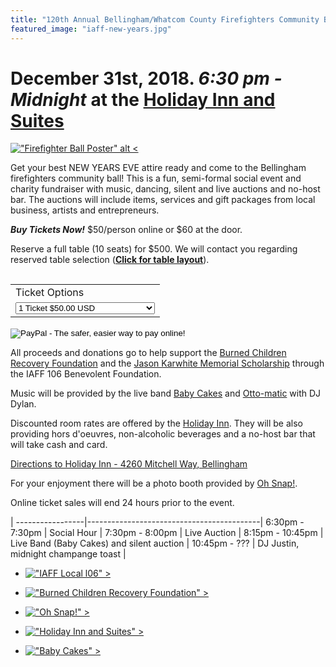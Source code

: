 ```yaml
---
title: "120th Annual Bellingham/Whatcom County Firefighters Community Ball"
featured_image: "iaff-new-years.jpg"
---
```


# December 31st, 2018.  *6:30 pm - Midnight* at the [Holiday Inn and Suites][1]

[!["Firefighter Ball Poster" alt <](poster.jpg "Bellingham Firefighers Community Ball")](poster.jpg)

Get your best NEW YEARS EVE attire ready and come to the Bellingham firefighters
community ball! This is a fun, semi-formal social event and charity fundraiser
with music, dancing, silent and live auctions and no-host bar. The auctions will
include items, services and gift packages from local business, artists and
entrepreneurs.

<div id="form">
<p><b><em>Buy Tickets Now!</em></b> $50/person online or $60 at the door.</p>
<p>Reserve a full table (10 seats) for $500. We will contact you regarding
reserved table selection (<a href="tables.jpg"><b>Click for table layout</b></a>).</p>
<img alt="" border="0" src="https://www.paypalobjects.com/en_US/i/scr/pixel.gif" width="1" height="1">
<form action="https://www.paypal.com/cgi-bin/webscr" method="post" target="_top">
<input type="hidden" name="cmd" value="_s-xclick">
<input type="hidden" name="hosted_button_id" value="UKHFK5MVCUT86">
<table>
<tr><td><input type="hidden" name="on0" value="Ticket Options">Ticket Options</td></tr><tr><td><select name="os0">
	<option value="1 Ticket">1 Ticket $50.00 USD</option>
	<option value="2 Tickets">2 Tickets $100.00 USD</option>
	<option value="Full table (10 seats)">Full table (10 seats) $500.00 USD</option>
</select> </td></tr>
</table>
<input type="hidden" name="currency_code" value="USD">
<input type="image" src="https://www.paypalobjects.com/en_US/i/btn/btn_buynowCC_LG.gif" border="0" name="submit" alt="PayPal - The safer, easier way to pay online!">
<img alt="" border="0" src="https://www.paypalobjects.com/en_US/i/scr/pixel.gif" width="1" height="1">
</form>
</div>

All proceeds and donations go to help support the [Burned Children Recovery
Foundation][2] and the [Jason Karwhite Memorial Scholarship][7] through the IAFF 106
Benevolent Foundation.

Music will be provided by the live band [Baby Cakes][3] and [Otto-matic][5] with
DJ Dylan.

Discounted room rates are offered by the [Holiday Inn][1]. They will be also
providing hors d'oeuvres, non-alcoholic beverages and a no-host bar that will
take cash and card.

[Directions to Holiday Inn - 4260 Mitchell Way, Bellingham][6]

For your enjoyment there will be a photo booth provided by [Oh Snap!][5].

Online ticket sales will end 24 hours prior to the event.

  | 
-----------------|-------------------------------------------|
6:30pm - 7:30pm  | Social Hour                               |
7:30pm - 8:00pm  | Live Auction                              |
8:15pm - 10:45pm | Live Band (Baby Cakes) and silent auction |
10:45pm - ???    | DJ Justin, midnight champange toast       |

* [!["IAFF Local l06" >](iaff106.jpg "IAFF Local 106")](https://iaff106.com)

* [!["Burned Children Recovery Foundation" >](burned.png "Burned Children Recovery Foundation")][2]
 
* [!["Oh Snap!" >](ohsnaplogo.jpg "Oh Snap!")][4]

* [!["Holiday Inn and Suites" >](holidayinn.png "Holiday Inn and Suites")][1]

* [!["Baby Cakes" >](babycakes.png "Baby Cakes")][3]
 

[1]: https://www.ihg.com/holidayinn/hotels/us/en/find-hotels/hotel/rooms?qDest=4260%20Mitchell%20Way%20Bellingham%20Washington%20United%20States&qCiMy=112018&qCiD=31&qCoMy=02019&qCoD=1&qAdlt=1&qChld=0&qRms=1&qRtP=6CBARC&qIta=99801505&qGrpCd=FFB&qSlH=BLIHI&qAkamaiCC=US&qSrt=sBR&qBrs=re.ic.in.vn.cp.vx.hi.ex.rs.cv.sb.cw.ma.ul.ki.va&qWch=0&qSmP=1&setPMCookies=true&qRad=30&icdv=99801505 "Holiday Inn and Suites"
[2]: http://www.burnedchildrenrecovery.org/ "Burned Children Recovery Foundation"
[3]: http://www.babycakesband.com/ "Baby Cakes Band"
[4]: http://www.ohsnapeventphotobooths.com "OhSnap Photo Booths"
[5]: http://www.ottoolson.com/ "Otto-Matic Mobile Music"
[6]: https://goo.gl/maps/x2pV7cUeb1B2 "Directions to Holiday Inn"
[7]: https://www.iaff106.com/news/story/firefighter-jason-karwhite-memorial-scholarship "Jason Karwhite Memorial Scholarship"
[8]: mailto://bellinghamfirefightersball@gmail.com
